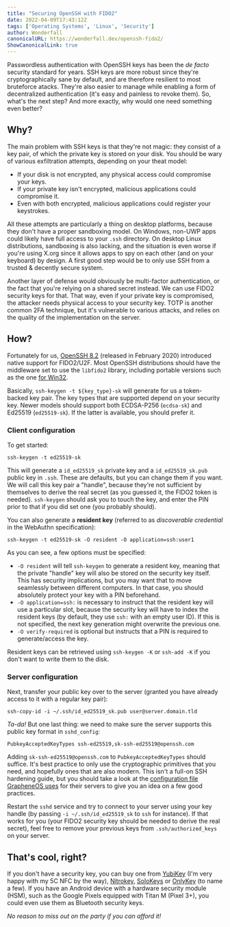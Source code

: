 ```yaml
---
title: "Securing OpenSSH with FIDO2"
date: 2022-04-09T17:43:12Z
tags: ['Operating Systems', 'Linux', 'Security']
author: Wonderfall
canonicalURL: https://wonderfall.dev/openssh-fido2/
ShowCanonicalLink: true
---
```


Passwordless authentication with OpenSSH keys has been the *de facto* security standard for years. SSH keys are more robust since they're cryptographically sane by default, and are therefore resilient to most bruteforce atacks. They're also easier to manage while enabling a form of decentralized authentication (it's easy and painless to revoke them). So, what's the next step? And more exactly, why would one need something even better?


## Why?

The main problem with SSH keys is that they're not magic: they consist of a key pair, of which the private key is stored on your disk. You should be wary of various exfiltration attempts, depending on your theat model:

- If your disk is not encrypted, any physical access could compromise your keys.
- If your private key isn't encrypted, malicious applications could compromise it.
- Even with both encrypted, malicious applications could register your keystrokes.

All these attempts are particularly a thing on desktop platforms, because they don't have a proper sandboxing model. On Windows, non-UWP apps could likely have full access to your `.ssh` directory. On desktop Linux distributions, sandboxing is also lacking, and the situation is even worse if you're using X.org since it allows apps to spy on each other (and on your keyboard) by design. A first good step would be to only use SSH from a trusted & decently secure system.

Another layer of defense would obviously be multi-factor authentication, or the fact that you're relying on a shared secret instead. We can use FIDO2 security keys for that. That way, even if your private key is compromised, the attacker needs physical access to your security key. TOTP is another common 2FA technique, but it's vulnerable to various attacks, and relies on the quality of the implementation on the server.


## How?

Fortunately for us, [OpenSSH 8.2](https://www.openssh.com/txt/release-8.2) (released in February 2020) introduced native support for FIDO2/U2F. Most OpenSSH distributions should have the middleware set to use the `libfido2` library, including portable versions such as the one [for Win32](https://github.com/PowerShell/Win32-OpenSSH).

Basically, `ssh-keygen -t ${key_type}-sk` will generate for us a token-backed key pair. The key types that are supported depend on your security key. Newer models should support both ECDSA-P256 (`ecdsa-sk`) and Ed25519 (`ed25519-sk`). If the latter is available, you should prefer it.

### Client configuration
To get started:

```
ssh-keygen -t ed25519-sk
```

This will generate a `id_ed25519_sk` private key and a `id_ed25519_sk.pub` public key in `.ssh`. These are defaults, but you can change them if you want. We will call this key pair a "handle", because they're not sufficient by themselves to derive the real secret (as you guessed it, the FIDO2 token is needed). `ssh-keygen` should ask you to touch the key, and enter the PIN prior to that if you did set one (you probably should).

You can also generate a **resident key** (referred to as *discoverable credential* in the WebAuthn specification):

```
ssh-keygen -t ed25519-sk -O resident -O application=ssh:user1
```

As you can see, a few options must be specified:

- `-O resident` will tell `ssh-keygen` to generate a resident key, meaning that the private "handle" key will also be stored on the security key itself. This has security implications, but you may want that to move seamlessly between different computers. In that case, you should absolutely protect your key with a PIN beforehand.
- `-O application=ssh:` is necessary to instruct that the resident key will use a particular slot, because the security key will have to index the resident keys (by default, they use `ssh:` with an empty user ID). If this is not specified, the next key generation might overwrite the previous one.
- `-O verify-required` is optional but instructs that a PIN is required to generate/access the key.

Resident keys can be retrieved using `ssh-keygen -K` or `ssh-add -K` if you don't want to write them to the disk.

### Server configuration
Next, transfer your public key over to the server (granted you have already access to it with a regular key pair):

```
ssh-copy-id -i ~/.ssh/id_ed25519_sk.pub user@server.domain.tld
```

*Ta-da!* But one last thing: we need to make sure the server supports this public key format in `sshd_config`:

```
PubkeyAcceptedKeyTypes ssh-ed25519,sk-ssh-ed25519@openssh.com
```

Adding `sk-ssh-ed25519@openssh.com` to `PubkeyAcceptedKeyTypes` should suffice. It's best practice to only use the cryptographic primitives that you need, and hopefully ones that are also modern. This isn't a full-on SSH hardening guide, but you should take a look at the [configuration file GrapheneOS uses](https://github.com/GrapheneOS/infrastructure/blob/main/sshd_config) for their servers to give you an idea on a few good practices.

Restart the `sshd` service and try to connect to your server using your key handle (by passing `-i ~/.ssh/id_ed25519_sk` to `ssh` for instance). If that works for you (your FIDO2 security key should be needed to derive the real secret), feel free to remove your previous keys from `.ssh/authorized_keys` on your server.

## That's cool, right?
If you don't have a security key, you can buy one from [YubiKey](https://www.yubico.com/fr/store/) (I'm very happy with my 5C NFC by the way), [Nitrokey](https://www.nitrokey.com/), [SoloKeys](https://solokeys.com/) or [OnlyKey](https://onlykey.io/) (to name a few). If you have an Android device with a hardware security module (HSM), such as the Google Pixels equipped with Titan M (Pixel 3+), you could even use them as Bluetooth security keys.

*No reason to miss out on the party if you can afford it!*